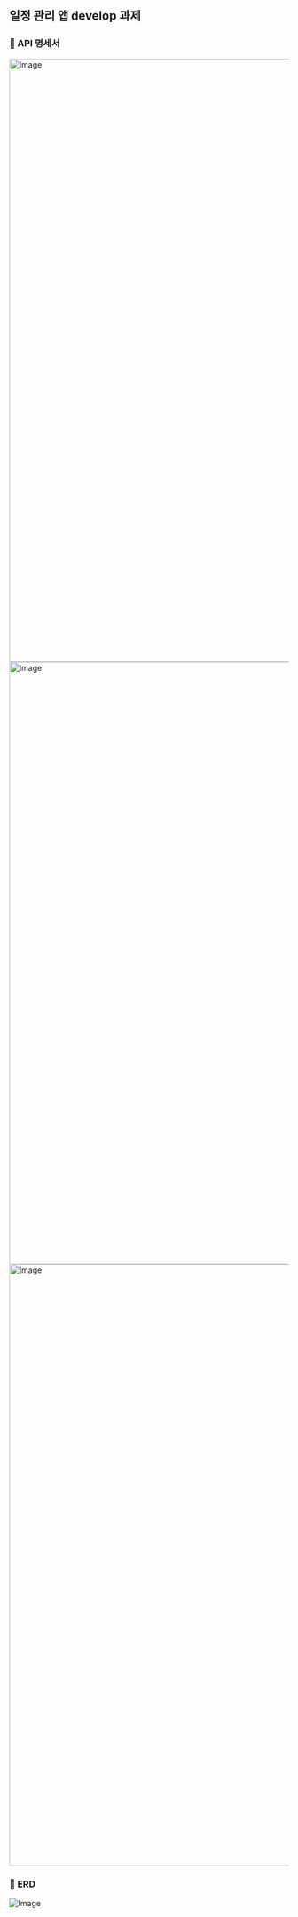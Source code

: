 ## 일정 관리 앱 develop 과제
### 🚀 API 명세서
<img width="1086" alt="Image" src="https://github.com/user-attachments/assets/67f6cbab-b05f-4e85-a528-57b414260244" />
<img width="1084" alt="Image" src="https://github.com/user-attachments/assets/55c09738-9a94-4d02-b7a6-9b479d29b97f" />
<img width="1083" alt="Image" src="https://github.com/user-attachments/assets/65c588f5-62ad-4d4a-a91a-94d6a05fba3d" />

### 🚀 ERD
![Image](https://github.com/user-attachments/assets/73378f1a-db78-4c2a-9ea1-d521d62c49cb)
